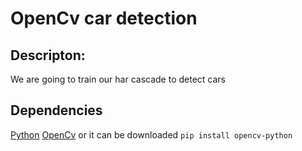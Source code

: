 # OpenCv car detection

## Descripton:

We are going to train our har cascade to detect cars

## Dependencies
[Python](https://www.continuum.io/downloads)
[OpenCv](http://opencv.org/) or it can be downloaded `pip install opencv-python`
